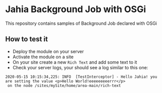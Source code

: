 # Jahia Background Job with OSGi

This repository contains samples of Background Job declared with OSGi

## How to test it

- Deploy the module on your server
- Activate the module on a site
- On your site create a new `Rich Text` and add some text to it
- Check your server logs, your should see a log similar to this one:
```
2020-05-15 10:15:34,225: INFO  [TestInterceptor] - Hello Jahia! you are setting the value <p>Hello World!eeeeeeeeerrr</p>
 on the node /sites/mySite/home/area-main/rich-text
```
